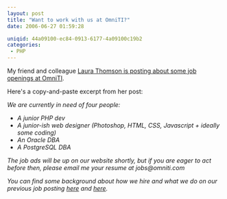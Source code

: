 ```yaml
---
layout: post
title: "Want to work with us at OmniTI?"
date: 2006-06-27 01:59:28

uniqid: 44a09100-ec84-0913-6177-4a09100c19b2
categories: 
 - PHP
---
```

<p>My friend and colleague <a href="http://laurat.blogs.com/random_ramblings/2006/06/jobs_omniti.html">Laura Thomson is posting about some job openings at OmniTI</a>.   </p>
<p>Here's a copy-and-paste excerpt from her post:   </p>
<p><i>We are currently in need of four people: </i><ul>
<li><i>A junior PHP dev</i>
 <li><i>A junior-ish web designer (Photoshop, HTML, CSS, Javascript + ideally some coding)</i>
 <li><i>An Oracle DBA</i>
 <li><i>A PostgreSQL DBA</i>
   </ul>
<p><i>The job ads will be up on our website shortly, but if you are eager to act before then, please email me your resume at jobs@omniti.com</i>   </p>
<p><i>You can find some background about how we hire and what we do on our previous job posting <a href="http://laurat.blogs.com/random_ramblings/2006/04/we_are_hiring.html">here</a> and <a href="http://www.lethargy.org/~jesus/archives/55-Theo-seeks-aspiring-programmer.html">here</a>.</i>   </p>
